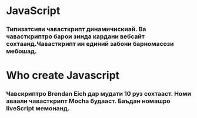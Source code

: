 #  JavaScript
### Типизатсияи чавасткрипт динамичискиай. Ва чавасткриптро барои зинда кардани вебсайт сохтаанд.Чавасткрипт ин единий забони барномасози мебошад.

# Who create Javascript
### Чавскриптро Brendan Eich дар мудати 10 руз сохтааст. Номи аваали чавасткрипт Mocha будааст. Баъдан номашро liveScript мемонанд.
